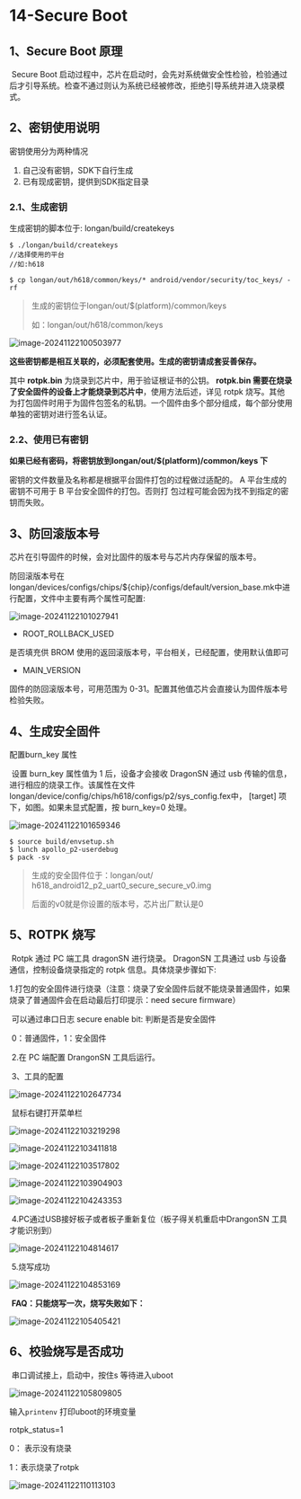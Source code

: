 # 14-Secure Boot  



## 1、Secure Boot 原理

​	Secure Boot 启动过程中，芯片在启动时，会先对系统做安全性检验，检验通过后才引导系统。检查不通过则认为系统已经被修改，拒绝引导系统并进入烧录模式。





## 2、密钥使用说明

密钥使用分为两种情况

1. 自己没有密钥，SDK下自行生成
2. 已有现成密钥，提供到SDK指定目录



### 2.1、生成密钥

生成密钥的脚本位于: longan/build/createkeys

```
$ ./longan/build/createkeys 
//选择使用的平台 
//如:h618

$ cp longan/out/h618/common/keys/* android/vendor/security/toc_keys/ -rf
```

> 生成的密钥位于longan/out/$(platform)/common/keys 
>
> 如：longan/out/h618/common/keys 

![image-20241122100503977](http://tanzhtanzh.oss-cn-shenzhen.aliyuncs.com/img/image-20241122100503977.png)

**这些密钥都是相互关联的，必须配套使用。生成的密钥请成套妥善保存。**  

其中 **rotpk.bin** 为烧录到芯片中，用于验证根证书的公钥。 **rotpk.bin 需要在烧录了安全固件的设备上才能烧录到芯片中**，使用方法后述，详见 rotpk 烧写。其他为打包固件时用于为固件包签名的私钥。一个固件由多个部分组成，每个部分使用单独的密钥对进行签名认证。



### 2.2、使用已有密钥

**如果已经有密码，将密钥放到longan/out/$(platform)/common/keys  下**

密钥的文件数量及名称都是根据平台固件打包的过程做过适配的。 A 平台生成的密钥不可用于 B 平台安全固件的打包。否则打
包过程可能会因为找不到指定的密钥而失败。



## 3、防回滚版本号

芯片在引导固件的时候，会对比固件的版本号与芯片内存保留的版本号。

防回滚版本号在 longan/devices/configs/chips/${chip}/configs/default/version_base.mk中进行配置，文件中主要有两个属性可配置:

![image-20241122101027941](http://tanzhtanzh.oss-cn-shenzhen.aliyuncs.com/img/image-20241122101027941.png)

- ROOT_ROLLBACK_USED

是否填充供 BROM 使用的返回滚版本号，平台相关，已经配置，使用默认值即可

- MAIN_VERSION

固件的防回滚版本号，可用范围为 0-31。配置其他值芯片会直接认为固件版本号检验失败。



## 4、生成安全固件<a id='Generate secure firmware'> </a>

配置burn_key 属性  

​	设置 burn_key 属性值为 1 后，设备才会接收 DragonSN 通过 usb 传输的信息，进行相应的烧录工作。该属性在文件 longan/device/config/chips/h618/configs/p2/sys_config.fex中， [target] 项下，如图。如果未显式配置，按 burn_key=0 处理。  

![image-20241122101659346](http://tanzhtanzh.oss-cn-shenzhen.aliyuncs.com/img/image-20241122101659346.png)

```
$ source build/envsetup.sh
$ lunch apollo_p2-userdebug
$ pack -sv
```

> 生成的安全固件位于：longan/out/  h618_android12_p2_uart0_secure_secure_v0.img 
>
> 后面的v0就是你设置的版本号，芯片出厂默认是0



## 5、ROTPK 烧写

​	Rotpk 通过 PC 端工具 dragonSN 进行烧录。 DragonSN 工具通过 usb 与设备通信，控制设备烧录指定的 rotpk 信息。具体烧录步骤如下:  

​	1.打包的安全固件进行烧录（注意：烧录了安全固件后就不能烧录普通固件，如果烧录了普通固件会在启动最后打印提示：need secure firmware）

​	可以通过串口日志 secure enable bit: 判断是否是安全固件

​	0：普通固件，1：安全固件

​	2.在 PC 端配置 DrangonSN 工具后运行。  

​	3、工具的配置

![image-20241122102647734](http://tanzhtanzh.oss-cn-shenzhen.aliyuncs.com/img/image-20241122102647734.png)

​							鼠标右键打开菜单栏

![image-20241122103219298](http://tanzhtanzh.oss-cn-shenzhen.aliyuncs.com/img/image-20241122103219298.png)

![image-20241122103411818](http://tanzhtanzh.oss-cn-shenzhen.aliyuncs.com/img/image-20241122103411818.png)

![image-20241122103517802](http://tanzhtanzh.oss-cn-shenzhen.aliyuncs.com/img/image-20241122103517802.png)

![image-20241122103904903](http://tanzhtanzh.oss-cn-shenzhen.aliyuncs.com/img/image-20241122103904903.png)

![image-20241122104243353](http://tanzhtanzh.oss-cn-shenzhen.aliyuncs.com/img/image-20241122104243353.png)

​		4.PC通过USB接好板子或者板子重新复位（板子得关机重启中DrangonSN 工具才能识别到）

![image-20241122104814617](http://tanzhtanzh.oss-cn-shenzhen.aliyuncs.com/img/image-20241122104814617.png)

​		5.烧写成功

![image-20241122104853169](http://tanzhtanzh.oss-cn-shenzhen.aliyuncs.com/img/image-20241122104853169.png)

​	**FAQ：只能烧写一次，烧写失败如下：**

![image-20241122105405421](http://tanzhtanzh.oss-cn-shenzhen.aliyuncs.com/img/image-20241122105405421.png)



## 6、校验烧写是否成功

​	串口调试接上，启动中，按住s 等待进入uboot

![image-20241122105809805](http://tanzhtanzh.oss-cn-shenzhen.aliyuncs.com/img/image-20241122105809805.png)

输入`printenv` 打印uboot的环境变量 

rotpk_status=1

0： 表示没有烧录

1：表示烧录了rotpk

![image-20241122110113103](http://tanzhtanzh.oss-cn-shenzhen.aliyuncs.com/img/image-20241122110113103.png)
